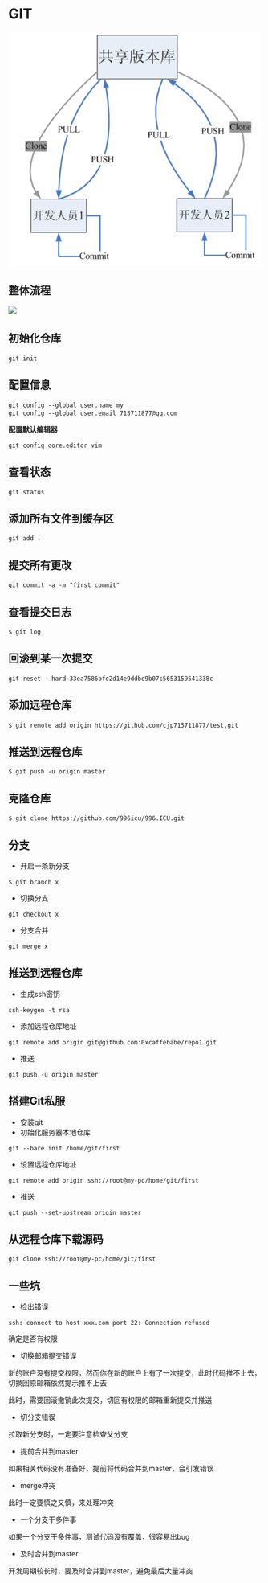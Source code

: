 # GIT

![批注 2019-09-09 193656](/assets/批注%202019-09-09%20193656.png)

## 整体流程

![](https://img-blog.csdn.net/20160530090454193?watermark/2/text/aHR0cDovL2Jsb2cuY3Nkbi5uZXQv/font/5a6L5L2T/fontsize/400/fill/I0JBQkFCMA==/dissolve/70/gravity/Center)

## 初始化仓库

```shell
git init
```

## 配置信息

```shell
git config --global user.name my
git config --global user.email 715711877@qq.com
```

**配置默认编辑器**

```shell
git config core.editor vim
```

## 查看状态

```shell
git status
```

## 添加所有文件到缓存区

```shell
git add .
```

## 提交所有更改

```shell
git commit -a -m "first commit"
```

## 查看提交日志

```shell
$ git log
```

## 回滚到某一次提交

```shell
git reset --hard 33ea7586bfe2d14e9ddbe9b07c5653159541338c
```

## 添加远程仓库

```shell
$ git remote add origin https://github.com/cjp715711877/test.git
```

## 推送到远程仓库

```shell
$ git push -u origin master
```

## 克隆仓库

```shell
$ git clone https://github.com/996icu/996.ICU.git
```

## 分支

- 开启一条新分支

```shell
$ git branch x
```

- 切换分支

```shell
git checkout x
```

- 分支合并

```shell
git merge x
```

## 推送到远程仓库

- 生成ssh密钥

```shell
ssh-keygen -t rsa
```

- 添加远程仓库地址

```shell
git remote add origin git@github.com:0xcaffebabe/repo1.git
```

- 推送

```shell
git push -u origin master
```

## 搭建Git私服

- 安装git
- 初始化服务器本地仓库

```shell
git --bare init /home/git/first
```

- 设置远程仓库地址

```shell
git remote add origin ssh://root@my-pc/home/git/first
```

- 推送

```shell
git push --set-upstream origin master
```

## 从远程仓库下载源码

```shell
git clone ssh://root@my-pc/home/git/first
```

## 一些坑

- 检出错误

```
ssh: connect to host xxx.com port 22: Connection refused
```

确定是否有权限

- 切换邮箱提交错误

新的账户没有提交权限，然而你在新的账户上有了一次提交，此时代码推不上去，切换回原邮箱依然提示推不上去

此时，需要回滚撤销此次提交，切回有权限的邮箱重新提交并推送

- 切分支错误

拉取新分支时，一定要注意检查父分支

- 提前合并到master

如果相关代码没有准备好，提前将代码合并到master，会引发错误

- merge冲突

此时一定要慎之又慎，来处理冲突

- 一个分支干多件事

如果一个分支干多件事，测试代码没有覆盖，很容易出bug

- 及时合并到master

开发周期较长时，要及时合并到master，避免最后大量冲突